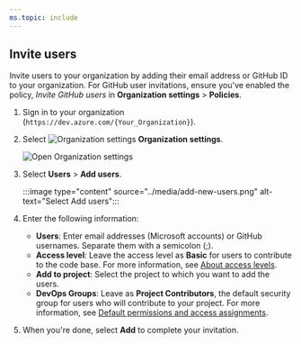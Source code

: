 ```yaml
---
ms.topic: include
---
```



## Invite users


Invite users to your organization by adding their email address or GitHub ID to your organization. For GitHub user invitations, ensure you've enabled the policy, *Invite GitHub users* in **Organization settings** > **Policies**.

1. Sign in to your organization (```https://dev.azure.com/{Your_Organization}```).

2. Select ![Organization settings](../media/icons/gear-icon.png) **Organization settings**.

   ![Open Organization settings](../media/settings/open-admin-settings-vert.png)

3. Select **Users** > **Add users**.

   :::image type="content" source="../media/add-new-users.png" alt-text="Select Add users":::

4. Enter the following information:

   - **Users**: Enter email addresses (Microsoft accounts) or GitHub usernames. Separate them with a semicolon (;).
   - **Access level**: Leave the access level as **Basic** for users to contribute to the code base. For more information, see [About access levels](../organizations/security/access-levels.md).  
   - **Add to project**: Select the project to which you want to add the users.  
   - **DevOps Groups**: Leave as **Project Contributors**, the default security group for users who will contribute to your project. For more information, see [Default permissions and access assignments](../organizations/security/permissions-access.md).  

5. When you're done, select **Add** to complete your invitation.
